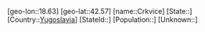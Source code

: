 ﻿---
location: [42.57,18.63]
type: City
tags:
- geo/City


SpocWebEntityId: 29679
isDeleted: false
confidential: public

---
[geo-lon::18.63]
[geo-lat::42.57]
[name::Crkvice]
[State::]
[Country::[Yugoslavia](geo/Continent/Europe/Yugoslavia.md)]
[StateId::]
[Population::]
[Unknown::]

